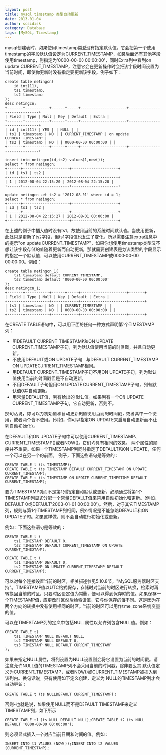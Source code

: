```yaml
---
layout: post
title: mysql timestamp 类型自动更新
date: 2013-01-04
author: scsidisk
category: Database
tags: [MySQL, Timestamp]
---
```


mysql创建表时，如果使用timestamp类型没有指定默认值，它会把第一个使用timestamp的字段默认值设定为CURRENT\_TIMESTAMP，如果后面还有其他字段使用timestamp，则指定为'0000-00-00 00:00:00'，同时Extra列中看到on update CURRENT\_TIMESTAMP，注意它会在更新操作时会把该字段时间设置为当前时间，即使你更新时没有指定要更新该字段。例子如下：

```mysql
create table netingcn(
	id int(11),
	ts1 timestamp,
	ts2 timestamp
);
desc netingcn;
+-------+-----------+------+-----+---------------------+-----------------------------+
| Field | Type | Null | Key | Default | Extra |
+-------+-----------+------+-----+---------------------+-----------------------------+
| id | int(11) | YES | | NULL | |
| ts1 | timestamp | NO | | CURRENT_TIMESTAMP | on update CURRENT_TIMESTAMP |
| ts2 | timestamp | NO | | 0000-00-00 00:00:00 | |
+-------+-----------+------+-----+---------------------+-----------------------------+

insert into netingcn(id,ts2) values(1,now());
select * from netingcn;
+------+---------------------+---------------------+
| id | ts1 | ts2 |
+------+---------------------+---------------------+
| 1 | 2012-08-04 22:15:20 | 2012-08-04 22:15:20 |
+------+---------------------+---------------------+

update netingcn set ts2 = '2012-08-01' where id = 1;
select * from netingcn;
+------+---------------------+---------------------+
| id | ts1 | ts2 |
+------+---------------------+---------------------+
| 1 | 2012-08-04 22:15:27 | 2012-08-01 00:00:00 |
+------+---------------------+---------------------+
```

在上述的例子中插入值时没有ts1，故使用当前的系统时间默认值。当使用更新，此处只是更新了ts2字段，但ts1字段值也发生了变化。所以需要注意extra信息中的提示"on update CURRENT\_TIMESTAMP"，如果你想使用timestamp类型又不想让该字段存储的值随着更新而自动更新，那就需要创建表是为该类型的字段显示的指定一个默认值，可以使用CURRENT\_TIMESTAMP或0000-00-00 00:00:00。例如：

```mysql
create table netingcn_1(
	ts1 timestamp default CURRENT_TIMESTAMP,
	ts2 timestamp default '0000-00-00 00:00:00'
);
desc netingcn_1;
+-------+-----------+------+-----+---------------------+-------+
| Field | Type | Null | Key | Default | Extra |
+-------+-----------+------+-----+---------------------+-------+
| ts1 | timestamp | NO | | CURRENT_TIMESTAMP | |
| ts2 | timestamp | NO | | 0000-00-00 00:00:00 | |
+-------+-----------+------+-----+---------------------+-------+
```

在CREATE TABLE语句中，可以用下面的任何一种方式声明第1个TIMESTAMP列：

- 用DEFAULT CURRENT\_TIMESTAMP和ON UPDATE CURRENT\_TIMESTAMP子句，列为默认值使用当前的时间戳，并且自动更新。
- 不使用DEFAULT或ON UPDATE子句，与DEFAULT CURRENT\_TIMESTAMP ON UPDATECURRENT_TIMESTAMP相同。
- 用DEFAULT CURRENT\_TIMESTAMP子句不用ON UPDATE子句，列为默认值使用当前的时间戳但是不自动更新。
- 不用DEFAULT子句但用ON UPDATE CURRENT\_TIMESTAMP子句，列有默认值0并自动更新。
- 用常量DEFAULT值，列有给出的 默认值。如果列有一个ON UPDATE CURRENT\_TIMESTAMP子句，它自动更新，否则不。

换句话说，你可以为初始值和自动更新的值使用当前的时间戳，或者其中一个使用，或者两个皆不使用。(例如，你可以指定ON UPDATE来启用自动更新而不让列自动初始化）。

在DEFAULT和ON UPDATE子句中可以使用CURRENT\_TIMESTAMP、CURRENT\_TIMESTAMP()或者NOW()。它们均具有相同的效果。
两个属性的顺序并不重要。如果一个TIMESTAMP列同时指定了DEFAULT和ON UPDATE，任何一个可以在另一个的前面。
例子，下面这些语句是等效的：

```mysql
CREATE TABLE t (ts TIMESTAMP);
CREATE TABLE t (ts TIMESTAMP DEFAULT CURRENT_TIMESTAMP ON UPDATE CURRENT_TIMESTAMP);
CREATE TABLE t (ts TIMESTAMP ON UPDATE CURRENT_TIMESTAMP DEFAULT CURRENT_TIMESTAMP);
```


要为TIMESTAMP列而不是第1列指定自动默认或更新，必须通过将第1个TIMESTAMP列显式分配一个常量DEFAULT值来禁用自动初始化和更新。(例如，DEFAULT 0或DEFAULT'2003-01-01 00:00:00')。然后，对于其它TIMESTAMP列，规则与第1个TIMESTAMP列相同，例外情况是不能忽略DEFAULT和ON UPDATE子句。如果这样做，则不会自动进行初始化或更新。

例如：下面这些语句是等效的：

```mysql
CREATE TABLE t (
    ts1 TIMESTAMP DEFAULT 0,
    ts2 TIMESTAMP DEFAULT CURRENT_TIMESTAMP ON UPDATE CURRENT_TIMESTAMP);

CREATE TABLE t (
    ts1 TIMESTAMP DEFAULT 0,
    ts2 TIMESTAMP ON UPDATE CURRENT_TIMESTAMP DEFAULT CURRENT_TIMESTAMP);
```

可以对每个连接设置当前的时区，相关描述参见5.10.8节，"MySQL服务器时区支持"。TIMESTAMP值以UTC格式保存，存储时对当前的时区进行转换，检索时再转换回当前的时区。只要时区设定值为常量，便可以得到保存时的值。如果保存一个TIMESTAMP值，应更改时区然后检索该值，它与你保存的值不同。这是因为在两个方向的转换中没有使用相同的时区。当前的时区可以用作time_zone系统变量的值。

可以在TIMESTAMP列的定义中包括NULL属性以允许列包含NULL值。例如：

```mysql
CREATE TABLE t(
    ts1 TIMESTAMP NULL DEFAULT NULL,
    ts2 TIMESTAMP NULL DEFAULT 0,
    ts3 TIMESTAMP NULL DEFAULT CURRENT_TIMESTAMP
);
```

如果未指定NULL属性，将列设置为NULL设置则会将它设置为当前的时间戳。请注意允许NULL值的TIMESTAMP列不会采用当前的时间戳，除非要么其 默认值定义为CURRENT\_TIMESTAMP，或者NOW()或CURRENT\_TIMESTAMP被插入到该列内。换句话说，只有使用如下定义创建，定义为 NULL的TIMESTAMP列才会自动更新：

```mysql
CREATE TABLE t (ts NULLDEFAULT CURRENT_TIMESTAMP)；
```

否则-也就是说，如果使用NULL而不是DEFAULT TIMESTAMP来定义TIMESTAMP列，如下所示

```mysql
CREATE TABLE t1 (ts NULL DEFAULT NULL);CREATE TABLE t2 (ts NULL DEFAULT '0000-00-00 00:00:00');
```

则必须显式插入一个对应当前日期和时间的值。例如：

```mysql
INSERT INTO t1 VALUES (NOW());INSERT INTO t2 VALUES (CURRENT_TIMESTAMP);
```